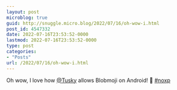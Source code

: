 ```yaml
---
layout: post
microblog: true
guid: http://snuggle.micro.blog/2022/07/16/oh-wow-i.html
post_id: 4547332
date: 2022-07-16T23:53:52-0000
lastmod: 2022-07-16T23:53:52-0000
type: post
categories:
- "Posts"
url: /2022/07/16/oh-wow-i.html
---
```

<p>Oh wow, I love how <span class="h-card" translate="no"><a href="https://mastodon.social/@Tusky" class="u-url mention">@<span>Tusky</span></a></span> allows Blobmoji on Android! 🥹 <a href="https://tech.lgbt/tags/noxp" class="mention hashtag" rel="tag">#<span>noxp</span></a></p>

